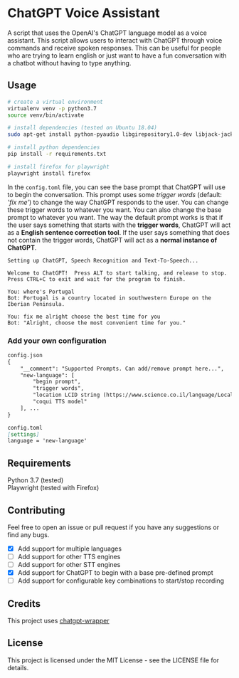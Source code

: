 # ChatGPT Voice Assistant

A script that uses the OpenAI's ChatGPT language model as a voice assistant. This script allows users to interact with ChatGPT through voice commands and receive spoken responses. This can be useful for people who are trying to learn english or just want to have a fun conversation with a chatbot without having to type anything.

## Usage
```bash
# create a virtual environment
virtualenv venv -p python3.7
source venv/bin/activate

# install dependencies (tested on Ubuntu 18.04)
sudo apt-get install python-pyaudio libgirepository1.0-dev libjack-jackd2-dev portaudio19-dev libpython3.9-dev

# install python dependencies
pip install -r requirements.txt

# install firefox for playwright
playwright install firefox
```

In the `config.toml` file, you can see the base prompt that ChatGPT will use to begin the conversation. This prompt uses some *trigger words* (default: *'fix me'*) to change the way ChatGPT responds to the user. You can change these trigger words to whatever you want. You can also change the base prompt to whatever you want. The way the default prompt works is that if the user says something that starts with the **trigger words**, ChatGPT will act as a **English sentence correction tool**. If the user says something that does not contain the trigger words, ChatGPT will act as a **normal instance of ChatGPT**.

```logs
Setting up ChatGPT, Speech Recognition and Text-To-Speech...

Welcome to ChatGPT!  Press ALT to start talking, and release to stop.
Press CTRL+C to exit and wait for the program to finish.

You: where's Portugal
Bot: Portugal is a country located in southwestern Europe on the Iberian Peninsula.

You: fix me alright choose the best time for you
Bot: "Alright, choose the most convenient time for you."
```

### Add your own configuration

```md
config.json
{
    "__comment": "Supported Prompts. Can add/remove prompt here...",
    "new-language": [
        "begin prompt",
        "trigger words",
        "location LCID string (https://www.science.co.il/language/Locale-codes.php)",
        "coqui TTS model"
    ], ...
}

config.toml
[settings]
language = 'new-language'
```

## Requirements

Python 3.7 (tested)  
Playwright (tested with Firefox)

## Contributing

Feel free to open an issue or pull request if you have any suggestions or find any bugs.

- [X] Add support for multiple languages
- [ ] Add support for other TTS engines
- [ ] Add support for other STT engines
- [X] Add support for ChatGPT to begin with a base pre-defined prompt
- [ ] Add support for configurable key combinations to start/stop recording

## Credits

This project uses [chatgpt-wrapper](github.com/mmabrouk/chatgpt-wrapper)

## License

This project is licensed under the MIT License - see the LICENSE file for details.
